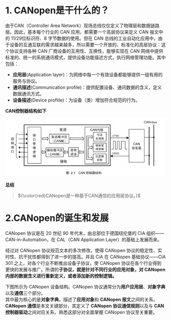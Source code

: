 # 1. CANopen是干什么的？

由于CAN（Controller Area Network）现场总线仅仅定义了物理层和数据链路层。因此，基本每个行业的 CAN 应用，都需要一个高层协议来定义 CAN 报文中的 11/29位标识符、8 字节数据的使用。但在 CAN 总线的工业自动化应用中，由于设备的互通互联的需求越来越多，所以需要一个开放的、标准化的高层协议：这个协议支持各种 CAN 厂商设备的互用性、互换性，能够实现在 CAN 网络中提供标准的、统一的系统通讯模式，提供设备功能描述方式，执行网络管理功能。其中包括：
- **应用层**(Application layer)：为网络中每一个有效设备都能够提供一组有用的服务与协议。
- **通讯描述**(Communication profile)：提供配置设备、通讯数据的含义，定义数据通讯方式。
- **设备描述**(Device proflile)：为设备（类）增加符合规范的行为。

**CAN控制器结构如下**
<div><img src = "./images/1-CAN控制器结构.png"></div>

**总结**
> ${\color{red}CANopen是一种基于CAN通信的应用层协议。}$ 

# 2.CANopen的诞生和发展

CANopen 协议是在 20 世纪 90 年代末，由总部位于德国纽伦堡的 CiA 组织——CAN-in-Automation，在 CAL（CAN Application Layer）的基础上发展而来。

经过对 CANopen 协议规范文本的多次修改，使得 CANopen 协议的稳定性、实时性、抗干扰性都得到了进一步的提高。并且 CiA 在 CANopen 基础协议——CiA 301 之上，对各个行业不断推出设备子协议，使 CANopen 协议在各个行业得到更快的发展与推广。所谓的**子协议，就是针对不同行业的应用对象，对 CANopen 内部的数据含义进行重新定义，或者添加新的控制逻辑。**
 
下图所示为 CANopen 设备结构。CANopen 协议通常分为**用户应用层**、**对象字典**以及**通信**三个部分。  
其中最为核心的是**对象字典**，描述了**应用对象**和 **CANopen 报文**之间的关系。  
**CANopen 通信**是本文关键部分，其定义了 **CANopen 协议通信规则**以及与 **CAN 控制器驱动**之间对应关系，熟悉这部分对全面掌握 CANopen 协议至关重要。

